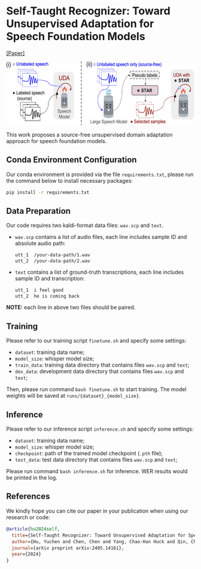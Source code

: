 # Self-Taught Recognizer: Toward Unsupervised Adaptation for Speech Foundation Models

[[Paper]](https://arxiv.org/pdf/2405.14161) 

<p align="center">  <img src="https://github.com/YUCHEN005/STAR-Adapt/blob/master/star.png" height ="170"> </p>

This work proposes a source-free unsupervised domain adaptation approach for speech foundation models.

## Conda Environment Configuration

Our conda environment is provided via the file `requirements.txt`, please run the command below to install necessary packages:
```bash
pip install -r requirements.txt
```

## Data Preparation

Our code requires two kaldi-format data files: `wav.scp` and `text`.

- `wav.scp` contains a list of audio files, each line includes sample ID and absolute audio path:
    
  ```
  utt_1  /your-data-path/1.wav
  utt_2  /your-data-path/2.wav
  ```

- `text` contains a list of ground-truth transcriptions, each line includes sample ID and transcription:
    
  ```
  utt_1  i feel good
  utt_2  he is coming back
  ```
  
**NOTE:** each line in above two files should be paired.


## Training
Please refer to our training script `finetune.sh` and specify some settings:
- `dataset`: training data name;
- `model_size`: whisper model size;
- `train_data`: training data directory that contains files `wav.scp` and `text`;
- `dev_data`: development data directory that contains files `wav.scp` and `text`;

Then, please run command `bash finetune.sh` to start training. The model weights will be saved at `runs/{dataset}_{model_size}`.


## Inference
Please refer to our inference script `inference.sh` and specify some settings:
- `dataset`: training data name;
- `model_size`: whisper model size;
- `checkpoint`: path of the trained model checkpoint (`.pth` file);
- `test_data`: test data directory that contains files `wav.scp` and `text`;

Please run command `bash inference.sh` for inference. WER results would be printed in the log.


## References

We kindly hope you can cite our paper in your publication when using our research or code:
```bib
@article{hu2024self,
  title={Self-Taught Recognizer: Toward Unsupervised Adaptation for Speech Foundation Models},
  author={Hu, Yuchen and Chen, Chen and Yang, Chao-Han Huck and Qin, Chengwei and Chen, Pin-Yu and Chng, Eng Siong and Zhang, Chao},
  journal={arXiv preprint arXiv:2405.14161},
  year={2024}
}
```
